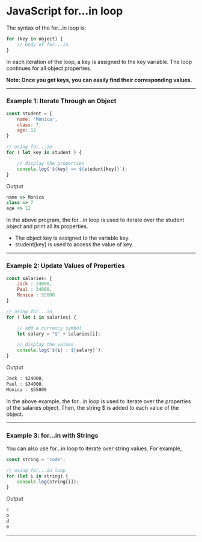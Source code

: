# JavaScript for...in loop
The syntax of the for...in loop is:

```js
for (key in object) {
    // body of for...in
}
```
In each iteration of the loop, a key is assigned to the key variable. The loop continues for all object properties.

**Note: Once you get keys, you can easily find their corresponding values.**

***

### Example 1: Iterate Through an Object

```js
const student = {
    name: 'Monica',
    class: 7,
    age: 12
}

// using for...in
for ( let key in student ) {

    // display the properties
    console.log(`${key} => ${student[key]}`);
}
```

Output

```js
name => Monica
class => 7
age => 12
```

In the above program, the for...in loop is used to iterate over the student object and print all its properties.

* The object key is assigned to the variable key.
* student[key] is used to access the value of key.

***

### Example 2: Update Values of Properties

```js
const salaries= {
    Jack : 24000,
    Paul : 34000,
    Monica : 55000
}

// using for...in
for ( let i in salaries) {

    // add a currency symbol
    let salary = "$" + salaries[i];

    // display the values
    console.log(`${i} : ${salary}`);
}
```

Output

```js
Jack : $24000,
Paul : $34000,
Monica : $55000
```

In the above example, the for...in loop is used to iterate over the properties of the salaries object. Then, the string $ is added to each value of the object.

***

### Example 3: for...in with Strings

You can also use for...in loop to iterate over string values. For example,
```js
const string = 'code';

// using for...in loop
for (let i in string) {
    console.log(string[i]);
}
```

Output

```js
c
o
d
e
```
***

